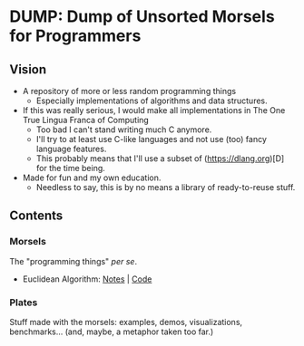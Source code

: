 # DUMP: Dump of Unsorted Morsels for Programmers

## Vision

* A repository of more or less random programming things
    * Especially implementations of algorithms and data structures.
* If this was really serious, I would make all implementations in The One True Lingua Franca of Computing
    * Too bad I can't stand writing much C anymore.
    * I'll try to at least use C-like languages and not use (too) fancy language features.
    * This probably means that I'll use a subset of (https://dlang.org)[D] for the time being.
* Made for fun and my own education.
    * Needless to say, this is by no means a library of ready-to-reuse stuff.

## Contents

### Morsels

The "programming things" *per se*.

* Euclidean Algorithm: [Notes](morsels/euclidean_algorithm/euclidean_algorithm.md) | [Code](morsels/euclidean_algorithm/euclidean_algorithm.d)


### Plates

Stuff made with the morsels: examples, demos, visualizations, benchmarks... (and, maybe, a metaphor taken too far.)
